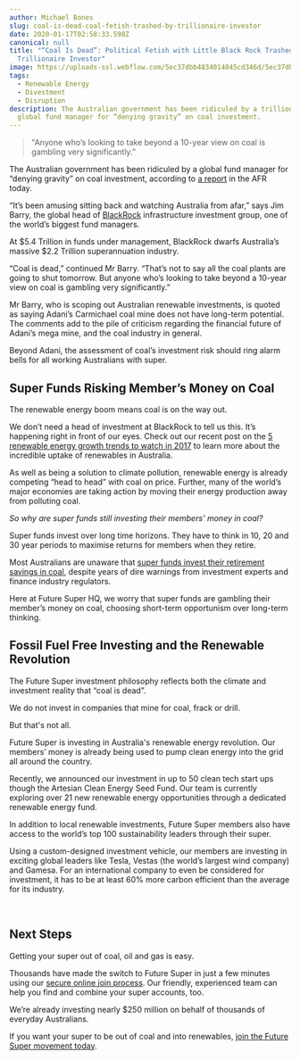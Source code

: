 ```yaml
---
author: Michael Bones
slug: coal-is-dead-coal-fetish-trashed-by-trillionaire-investor
date: 2020-01-17T02:58:33.598Z
canonical: null
title: "“Coal Is Dead”: Political Fetish with Little Black Rock Trashed By
  Trillionaire Investor"
image: https://uploads-ssl.webflow.com/5ec37dbb4834014045cd346d/5ec37dbc48340105a4cd3e3b_Bye_Coal_Blog_960x400%20(1).png
tags:
  - Renewable Energy
  - Divestment
  - Disruption
description: The Australian government has been ridiculed by a trillion dollar
  global fund manager for “denying gravity” on coal investment.
---
```

> "Anyone who’s looking to take beyond a 10-year view on coal is gambling very significantly.”

The Australian government has been ridiculed by a global fund manager for “denying gravity” on coal investment, according to [a report](http://www.afr.com/business/mining/coal/blackrock-says-coal-is-dead-as-it-eyes-renewable-power-splurge-20170524-gwbuu6) in the AFR today.

“It’s been amusing sitting back and watching Australia from afar,” says Jim Barry, the global head of [BlackRock](https://www.blackrock.com/) infrastructure investment group, one of the world’s biggest fund managers.

At $5.4 Trillion in funds under management, BlackRock dwarfs Australia’s massive $2.2 Trillion superannuation industry.

“Coal is dead,” continued Mr Barry. “That’s not to say all the coal plants are going to shut tomorrow. But anyone who’s looking to take beyond a 10-year view on coal is gambling very significantly.”

Mr Barry, who is scoping out Australian renewable investments, is quoted as saying Adani’s Carmichael coal mine does not have long-term potential. The comments add to the pile of criticism regarding the financial future of Adani’s mega mine, and the coal industry in general.

Beyond Adani, the assessment of coal’s investment risk should ring alarm bells for all working Australians with super.

## **Super Funds Risking Member’s Money on Coal**

The renewable energy boom means coal is on the way out.

We don’t need a head of investment at BlackRock to tell us this. It’s happening right in front of our eyes. Check out our recent post on the [5 renewable energy growth trends to watch in 2017](https://www.myfuturesuper.com.au/blog/5-renewable-energy-growth-trends-to-watch-in-2017) to learn more about the incredible uptake of renewables in Australia.

As well as being a solution to climate pollution, renewable energy is already competing “head to head” with coal on price. Further, many of the world’s major economies are taking action by moving their energy production away from polluting coal.

*So why are super funds still investing their members' money in coal?*

Super funds invest over long time horizons. They have to think in 10, 20 and 30 year periods to maximise returns for members when they retire.

Most Australians are unaware that [super funds invest their retirement savings in coal](http://superswitch.org.au/), despite years of dire warnings from investment experts and finance industry regulators.

Here at Future Super HQ, we worry that super funds are gambling their member’s money on coal, choosing short-term opportunism over long-term thinking.

## **Fossil Fuel Free Investing and the Renewable Revolution**

The Future Super investment philosophy reflects both the climate and investment reality that “coal is dead”.

We do not invest in companies that mine for coal, frack or drill. 

But that's not all.

Future Super is investing in Australia's renewable energy revolution. Our members’ money is already being used to pump clean energy into the grid all around the country.

Recently, we announced our investment in up to 50 clean tech start ups though the Artesian Clean Energy Seed Fund. Our team is currently exploring over 21 new renewable energy opportunities through a dedicated renewable energy fund.

In addition to local renewable investments, Future Super members also have access to the world’s top 100 sustainability leaders through their super.

Using a custom-designed investment vehicle, our members are investing in exciting global leaders like Tesla, Vestas (the world’s largest wind company) and Gamesa. For an international company to even be considered for investment, it has to be at least 60% more carbon efficient than the average for its industry.

‍

## **Next Steps**

Getting your super out of coal, oil and gas is easy.

Thousands have made the switch to Future Super in just a few minutes using our [secure online join process](https://www.myfuturesuper.com.au/switch/join-future-super?utm_campaign=FSblog_CoalDead&utm_medium=Website&utm_source=Blog&utm_safe=). Our friendly, experienced team can help you find and combine your super accounts, too.

We’re already investing nearly $250 million on behalf of thousands of everyday Australians.

If you want your super to be out of coal and into renewables, [join the Future Super movement today](https://www.myfuturesuper.com.au/switch/join-future-super?utm_campaign=FSblog_CoalDead&utm_medium=Website&utm_source=Blog&utm_safe=).